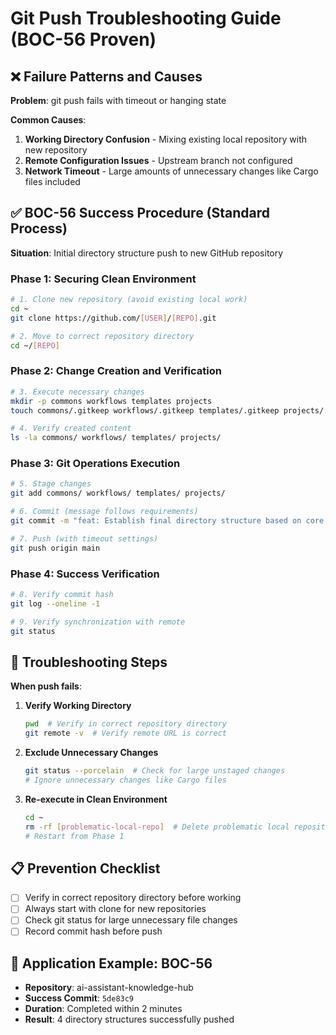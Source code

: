 # Git Push Troubleshooting Guide (BOC-56 Proven)

## ❌ Failure Patterns and Causes

**Problem**: git push fails with timeout or hanging state

**Common Causes**:
1. **Working Directory Confusion** - Mixing existing local repository with new repository
2. **Remote Configuration Issues** - Upstream branch not configured
3. **Network Timeout** - Large amounts of unnecessary changes like Cargo files included

## ✅ BOC-56 Success Procedure (Standard Process)

**Situation**: Initial directory structure push to new GitHub repository

### Phase 1: Securing Clean Environment

```bash
# 1. Clone new repository (avoid existing local work)
cd ~
git clone https://github.com/[USER]/[REPO].git

# 2. Move to correct repository directory
cd ~/[REPO]
```

### Phase 2: Change Creation and Verification

```bash
# 3. Execute necessary changes
mkdir -p commons workflows templates projects
touch commons/.gitkeep workflows/.gitkeep templates/.gitkeep projects/.gitkeep

# 4. Verify created content
ls -la commons/ workflows/ templates/ projects/
```

### Phase 3: Git Operations Execution

```bash
# 5. Stage changes
git add commons/ workflows/ templates/ projects/

# 6. Commit (message follows requirements)
git commit -m "feat: Establish final directory structure based on core concepts"

# 7. Push (with timeout settings)
git push origin main
```

### Phase 4: Success Verification

```bash
# 8. Verify commit hash
git log --oneline -1

# 9. Verify synchronization with remote
git status
```

## 🔧 Troubleshooting Steps

**When push fails**:

1. **Verify Working Directory**
   ```bash
   pwd  # Verify in correct repository directory
   git remote -v  # Verify remote URL is correct
   ```

2. **Exclude Unnecessary Changes**
   ```bash
   git status --porcelain  # Check for large unstaged changes
   # Ignore unnecessary changes like Cargo files
   ```

3. **Re-execute in Clean Environment**
   ```bash
   cd ~
   rm -rf [problematic-local-repo]  # Delete problematic local repository
   # Restart from Phase 1
   ```

## 📋 Prevention Checklist

- [ ] Verify in correct repository directory before working
- [ ] Always start with clone for new repositories
- [ ] Check git status for large unnecessary file changes
- [ ] Record commit hash before push

## 🎯 Application Example: BOC-56

- **Repository**: ai-assistant-knowledge-hub
- **Success Commit**: `5de83c9`
- **Duration**: Completed within 2 minutes
- **Result**: 4 directory structures successfully pushed